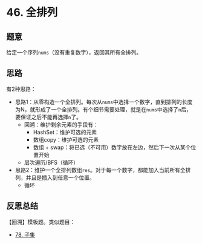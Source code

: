 # 46. 全排列

## 题意

给定一个序列`nums`（没有重复数字），返回其所有全排列。

## 思路

有2种思路：

- 思路1：从零构造一个全排列。每次从`nums`中选择一个数字，直到排列的长度为N，就形成了一个全排列。有个细节需要处理，就是在`nums`中选择了`n`后，要保证之后不能再选择`n`了。
  - 回溯：维护剩余元素的手段有：
    - HashSet：维护可选的元素
    - 数组copy：维护可选的元素
    - 数组 + swap：将已选（不可用）数字放在左边，然后下一次从某个位置开始
  - 层次遍历/BFS（循环）
- 思路2：维护一个全排列数组`res`。对于每一个数字，都能加入当前所有全排列，并且是插入到任意一个位置。
  - 循环

## 反思总结

【回溯】模板题。类似题目：

- [78. 子集](https://leetcode-cn.com/problems/subsets/)
